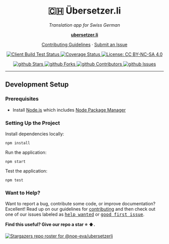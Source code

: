 <h1 align="center">🇨🇭 Übersetzer.li</h1>

<p align="center">
  <i>
    Translation app for Swiss German
  </i>
</p>

<p align="center">
  <a href="https://ubersetzer.li/"><strong>ubersetzer.li</strong></a>
  <br>
</p>

<p align="center">
  <a href="https://github.com/noe-eva/ubersetzerli/blob/main/CONTRIBUTING.md">Contributing Guidelines</a>
  ·
  <a href="https://github.com/noe-eva/ubersetzerli/issues">Submit an Issue</a>
</p>

<p align="center">
  <a href="https://github.com/noe-eva/ubersetzerli/actions/workflows/client.yml">
    <img src="https://github.com/noe-eva/ubersetzerli/actions/workflows/client.yml/badge.svg" alt="Client Build Test Status" />
  </a>
  <a href="https://coveralls.io/github/noe-eva/ubersetzerli?branch=master">
    <img src="https://coveralls.io/repos/github/noe-eva/ubersetzerli/badge.svg?branch=master" alt="Coverage Status" />
  </a>
  <a href="https://github.com/noe-eva/ubersetzerli/blob/master/LICENSE.md">
    <img src="https://img.shields.io/badge/License-CC%20BY--NC--SA%204.0-lightgrey.svg" alt="License: CC BY-NC-SA 4.0" />
  </a>
</p>

<p align="center">
  <a href="https://github.com/noe-eva/ubersetzerli/stargazers" target="_blank">
    <img src="https://img.shields.io/github/stars/noe-eva/ubersetzerli" alt="github Stars" />
  </a>
  <a href="https://github.com/noe-eva/ubersetzerli/network/members" target="_blank">
    <img src="https://img.shields.io/github/forks/noe-eva/ubersetzerli" alt="github Forks" />
  </a>
  <a href="https://github.com/noe-eva/ubersetzerli/stargazers" target="_blank">
    <img src="https://img.shields.io/github/contributors/noe-eva/ubersetzerli" alt="github Contributors" />
  </a>
  <a href="https://github.com/noe-eva/ubersetzerli/issues" target="_blank">
    <img src="https://img.shields.io/github/issues/noe-eva/ubersetzerli" alt="github Issues" />
  </a>
</p>

<hr>

## Development Setup

### Prerequisites

- Install [Node.js] which includes [Node Package Manager][npm]

### Setting Up the Project

Install dependencies locally:

```
npm install
```

Run the application:

```
npm start
```

Test the application:

```
npm test
```

### Want to Help?

Want to report a bug, contribute some code, or improve documentation? Excellent!
Read up on our guidelines for [contributing][contributing] and then check out one of our issues labeled as <kbd>[help wanted](https://github.com/noe-eva/ubersetzerli/labels/help%20wanted)</kbd> or <kbd>[good first issue](https://github.com/noe-eva/ubersetzerli/labels/good%20first%20issue)</kbd>.

**Find this useful? Give our repo a star :star: :arrow_up:.**

[![Stargazers repo roster for @noe-eva/ubersetzerli](https://reporoster.com/stars/noe-eva/ubersetzerli)](https://github.com/noe-eva/ubersetzerli/stargazers)

[node.js]: https://nodejs.org/
[npm]: https://www.npmjs.com/get-npm
[contributing]: https://github.com/sign/.github/blob/main/CONTRIBUTING.md
